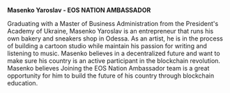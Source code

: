 **Masenko Yaroslav - EOS NATION AMBASSADOR**

Graduating with a Master of Business Administration from the President's Academy of Ukraine, Masenko Yaroslav is an entrepreneur that runs his own bakery and sneakers shop in Odessa. As an artist, he is in the process of building a cartoon studio while maintain his passion for writing and listening to music. Masenko believes in a decentralized future and want to make sure his country is an active participant in the blockchain revolution.  Masenko believes Joining the EOS Nation Ambassador team is a great opportunity for him to build the future of his country through blockchain education.
